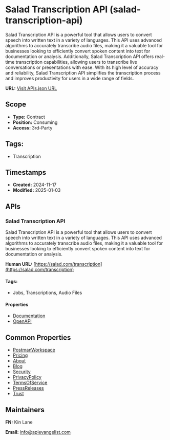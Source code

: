 # Salad Transcription API (salad-transcription-api)
Salad Transcription API is a powerful tool that allows users to convert speech into written text in a variety of languages. This API uses advanced algorithms to accurately transcribe audio files, making it a valuable tool for businesses looking to efficiently convert spoken content into text for documentation or analysis. Additionally, Salad Transcription API offers real-time transcription capabilities, allowing users to transcribe live conversations or presentations with ease. With its high level of accuracy and reliability, Salad Transcription API simplifies the transcription process and improves productivity for users in a wide range of fields.

**URL:** [Visit APIs.json URL](https://raw.githubusercontent.com/api-search/salad-transcription-api/refs/heads/main/apis.yml)

## Scope

- **Type:** Contract 
- **Position:** Consuming 
- **Access:** 3rd-Party 

## Tags:

 - Transcription

## Timestamps

- **Created:** 2024-11-17 
- **Modified:** 2025-01-03 

## APIs

### Salad Transcription API
Salad Transcription API is a powerful tool that allows users to convert speech into written text in a variety of languages. This API uses advanced algorithms to accurately transcribe audio files, making it a valuable tool for businesses looking to efficiently convert spoken content into text for documentation or analysis. 

**Human URL:** [https://salad.com/transcription](https://salad.com/transcription)


#### Tags:

 - Jobs, Transcriptions, Audio Files

#### Properties

- [Documentation](https://salad.com/transcription)
- [OpenAPI](properties/salad-transcription-api-openapi.yml)

## Common Properties

- [PostmanWorkspace](https://www.postman.com/salad-apis/salad/overview)
- [Pricing](https://salad.com/pricing)
- [About](https://salad.com/pricing)
- [Blog](https://blog.salad.com/?_gl=1*wlg1yz*_gcl_au*NTI4MzE4NzY0LjE3MzU5MjAxNzc.)
- [Security](https://salad.com/security)
- [PrivacyPolicy](https://salad.com/privacy)
- [TermsOfService](https://salad.com/terms)
- [PressReleases](https://salad.com/press)
- [Trust](https://trust.salad.com/?_gl=1*b0d9i*_gcl_au*NTI4MzE4NzY0LjE3MzU5MjAxNzc.)

## Maintainers

**FN:** Kin Lane

**Email:** info@apievangelist.com

